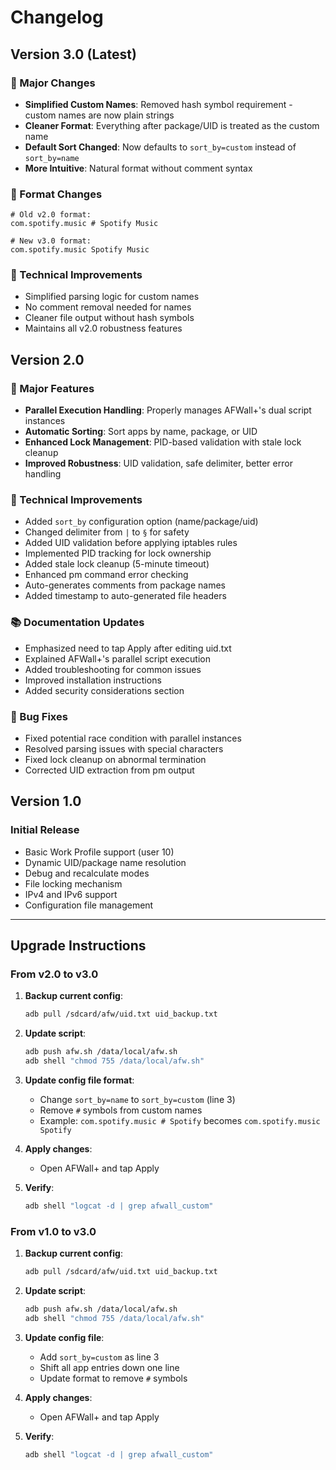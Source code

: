 # Changelog

## Version 3.0 (Latest)

### 🎯 Major Changes
- **Simplified Custom Names**: Removed hash symbol requirement - custom names are now plain strings
- **Cleaner Format**: Everything after package/UID is treated as the custom name
- **Default Sort Changed**: Now defaults to `sort_by=custom` instead of `sort_by=name`
- **More Intuitive**: Natural format without comment syntax

### 📝 Format Changes
```
# Old v2.0 format:
com.spotify.music # Spotify Music

# New v3.0 format:
com.spotify.music Spotify Music
```

### 🔧 Technical Improvements
- Simplified parsing logic for custom names
- No comment removal needed for names
- Cleaner file output without hash symbols
- Maintains all v2.0 robustness features

## Version 2.0

### 🎯 Major Features
- **Parallel Execution Handling**: Properly manages AFWall+'s dual script instances
- **Automatic Sorting**: Sort apps by name, package, or UID
- **Enhanced Lock Management**: PID-based validation with stale lock cleanup
- **Improved Robustness**: UID validation, safe delimiter, better error handling

### 🔧 Technical Improvements
- Added `sort_by` configuration option (name/package/uid)
- Changed delimiter from `|` to `§` for safety
- Added UID validation before applying iptables rules
- Implemented PID tracking for lock ownership
- Added stale lock cleanup (5-minute timeout)
- Enhanced pm command error checking
- Auto-generates comments from package names
- Added timestamp to auto-generated file headers

### 📚 Documentation Updates
- Emphasized need to tap Apply after editing uid.txt
- Explained AFWall+'s parallel script execution
- Added troubleshooting for common issues
- Improved installation instructions
- Added security considerations section

### 🐛 Bug Fixes
- Fixed potential race condition with parallel instances
- Resolved parsing issues with special characters
- Fixed lock cleanup on abnormal termination
- Corrected UID extraction from pm output

## Version 1.0

### Initial Release
- Basic Work Profile support (user 10)
- Dynamic UID/package name resolution
- Debug and recalculate modes
- File locking mechanism
- IPv4 and IPv6 support
- Configuration file management

---

## Upgrade Instructions

### From v2.0 to v3.0

1. **Backup current config**:
   ```bash
   adb pull /sdcard/afw/uid.txt uid_backup.txt
   ```

2. **Update script**:
   ```bash
   adb push afw.sh /data/local/afw.sh
   adb shell "chmod 755 /data/local/afw.sh"
   ```

3. **Update config file format**:
   - Change `sort_by=name` to `sort_by=custom` (line 3)
   - Remove `#` symbols from custom names
   - Example: `com.spotify.music # Spotify` becomes `com.spotify.music Spotify`

4. **Apply changes**:
   - Open AFWall+ and tap Apply

5. **Verify**:
   ```bash
   adb shell "logcat -d | grep afwall_custom"
   ```

### From v1.0 to v3.0

1. **Backup current config**:
   ```bash
   adb pull /sdcard/afw/uid.txt uid_backup.txt
   ```

2. **Update script**:
   ```bash
   adb push afw.sh /data/local/afw.sh
   adb shell "chmod 755 /data/local/afw.sh"
   ```

3. **Update config file**:
   - Add `sort_by=custom` as line 3
   - Shift all app entries down one line
   - Update format to remove `#` symbols

4. **Apply changes**:
   - Open AFWall+ and tap Apply

5. **Verify**:
   ```bash
   adb shell "logcat -d | grep afwall_custom"
   ```